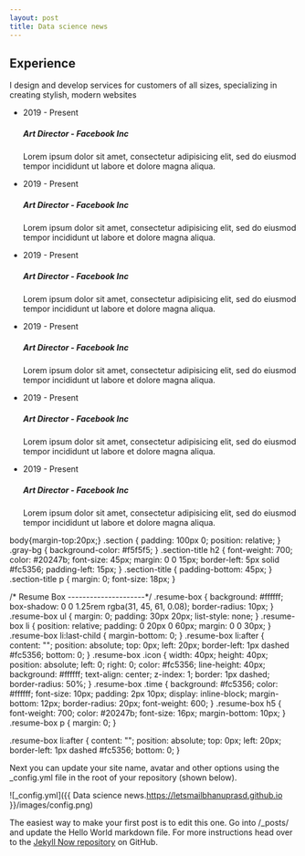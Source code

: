 ```yaml
---
layout: post
title: Data science news
---
```

<link rel="stylesheet" href="https://cdnjs.cloudflare.com/ajax/libs/font-awesome/5.12.1/css/all.min.css" integrity="sha256-mmgLkCYLUQbXn0B1SRqzHar6dCnv9oZFPEC1g1cwlkk=" crossorigin="anonymous" />
<section class="section gray-bg" id="resume">
            <div class="container">
                <div class="row">
                    <div class="col-lg-6">
                        <div class="section-title">
                            <h2>Experience</h2>
                            <p>I design and develop services for customers of all sizes, specializing in creating stylish, modern websites</p>
                        </div>
                    </div>
                </div>
                <div class="row">
                    <div class="col-lg-6 m-15px-tb">
                        <div class="resume-box">
                            <ul>
                                <li>
                                    <div class="icon">
                                        <i class="fas fa-user-graduate"></i>
                                    </div>
                                    <span class="time">2019 - Present</span>
                                    <h5>Art Director - Facebook Inc</h5>
                                    <p>Lorem ipsum dolor sit amet, consectetur adipisicing elit, sed do eiusmod tempor incididunt ut labore et dolore magna aliqua.</p>
                                </li>
                                <li>
                                    <div class="icon">
                                        <i class="fas fa-user-graduate"></i>
                                    </div>
                                    <span class="time">2019 - Present</span>
                                    <h5>Art Director - Facebook Inc</h5>
                                    <p>Lorem ipsum dolor sit amet, consectetur adipisicing elit, sed do eiusmod tempor incididunt ut labore et dolore magna aliqua.</p>
                                </li>
                                <li>
                                    <div class="icon">
                                        <i class="fas fa-user-graduate"></i>
                                    </div>
                                    <span class="time">2019 - Present</span>
                                    <h5>Art Director - Facebook Inc</h5>
                                    <p>Lorem ipsum dolor sit amet, consectetur adipisicing elit, sed do eiusmod tempor incididunt ut labore et dolore magna aliqua.</p>
                                </li>
                            </ul>
                        </div>
                    </div>
                    <div class="col-lg-6 m-15px-tb">
                        <div class="resume-box">
                            <ul>
                                <li>
                                    <div class="icon">
                                        <i class="fas fa-briefcase"></i>
                                    </div>
                                    <span class="time">2019 - Present</span>
                                    <h5>Art Director - Facebook Inc</h5>
                                    <p>Lorem ipsum dolor sit amet, consectetur adipisicing elit, sed do eiusmod tempor incididunt ut labore et dolore magna aliqua.</p>
                                </li>
                                <li>
                                    <div class="icon">
                                        <i class="fas fa-briefcase"></i>
                                    </div>
                                    <span class="time">2019 - Present</span>
                                    <h5>Art Director - Facebook Inc</h5>
                                    <p>Lorem ipsum dolor sit amet, consectetur adipisicing elit, sed do eiusmod tempor incididunt ut labore et dolore magna aliqua.</p>
                                </li>
                                <li>
                                    <div class="icon">
                                        <i class="fas fa-briefcase"></i>
                                    </div>
                                    <span class="time">2019 - Present</span>
                                    <h5>Art Director - Facebook Inc</h5>
                                    <p>Lorem ipsum dolor sit amet, consectetur adipisicing elit, sed do eiusmod tempor incididunt ut labore et dolore magna aliqua.</p>
                                </li>
                            </ul>
                        </div>
                    </div>
                </div>
            </div>
        </section>




body{margin-top:20px;}
.section {
    padding: 100px 0;
    position: relative;
}
.gray-bg {
    background-color: #f5f5f5;
}
.section-title h2 {
    font-weight: 700;
    color: #20247b;
    font-size: 45px;
    margin: 0 0 15px;
    border-left: 5px solid #fc5356;
    padding-left: 15px;
}
.section-title {
    padding-bottom: 45px;
}
.section-title p {
    margin: 0;
    font-size: 18px;
}

/* Resume Box
---------------------*/
.resume-box {
  background: #ffffff;
  box-shadow: 0 0 1.25rem rgba(31, 45, 61, 0.08);
  border-radius: 10px;
}
.resume-box ul {
  margin: 0;
  padding: 30px 20px;
  list-style: none;
}
.resume-box li {
  position: relative;
  padding: 0 20px 0 60px;
  margin: 0 0 30px;
}
.resume-box li:last-child {
  margin-bottom: 0;
}
.resume-box li:after {
  content: "";
  position: absolute;
  top: 0px;
  left: 20px;
  border-left: 1px dashed #fc5356;
  bottom: 0;
}
.resume-box .icon {
  width: 40px;
  height: 40px;
  position: absolute;
  left: 0;
  right: 0;
  color: #fc5356;
  line-height: 40px;
  background: #ffffff;
  text-align: center;
  z-index: 1;
  border: 1px dashed;
  border-radius: 50%;
}
.resume-box .time {
  background: #fc5356;
  color: #ffffff;
  font-size: 10px;
  padding: 2px 10px;
  display: inline-block;
  margin-bottom: 12px;
  border-radius: 20px;
  font-weight: 600;
}
.resume-box h5 {
  font-weight: 700;
  color: #20247b;
  font-size: 16px;
  margin-bottom: 10px;
}
.resume-box p {
  margin: 0;
}

.resume-box li:after {
    content: "";
    position: absolute;
    top: 0px;
    left: 20px;
    border-left: 1px dashed #fc5356;
    bottom: 0;
}


Next you can update your site name, avatar and other options using the _config.yml file in the root of your repository (shown below).

![_config.yml]({{ Data science news.https://letsmailbhanuprasd.github.io }}/images/config.png)

The easiest way to make your first post is to edit this one. Go into /_posts/ and update the Hello World markdown file. For more instructions head over to the [Jekyll Now repository](https://github.com/barryclark/jekyll-now) on GitHub.
